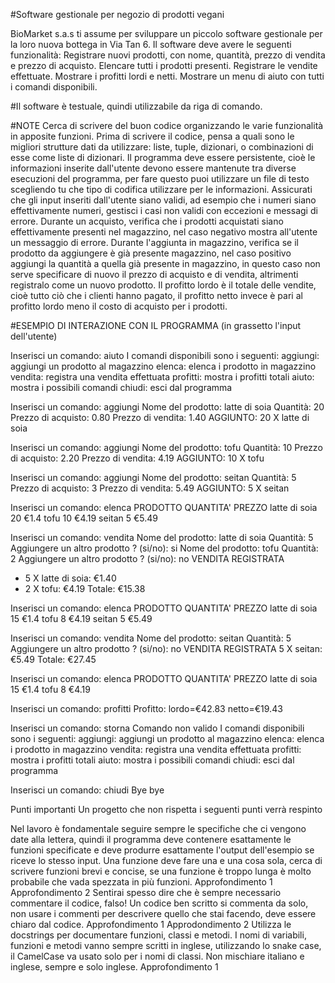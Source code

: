 #Software gestionale per negozio di prodotti vegani


BioMarket s.a.s ti assume per sviluppare un piccolo software gestionale per la loro nuova bottega in Via Tan 6. Il software deve avere le seguenti funzionalità:
Registrare nuovi prodotti, con nome, quantità, prezzo di vendita e prezzo di acquisto.
Elencare tutti i prodotti presenti.
Registrare le vendite effettuate.
Mostrare i profitti lordi e netti.
Mostrare un menu di aiuto con tutti i comandi disponibili.


#Il software è testuale, quindi utilizzabile da riga di comando.


#NOTE
Cerca di scrivere del buon codice organizzando le varie funzionalità in apposite funzioni.
Prima di scrivere il codice, pensa a quali sono le migliori strutture dati da utilizzare: liste, tuple, dizionari, o combinazioni di esse come liste di dizionari.
Il programma deve essere persistente, cioè le informazioni inserite dall'utente devono essere mantenute tra diverse esecuzioni del programma, per fare questo puoi utilizzare un file di testo scegliendo tu che tipo di codifica utilizzare per le informazioni.
Assicurati che gli input inseriti dall'utente siano validi, ad esempio che i numeri siano effettivamente numeri, gestisci i casi non validi con eccezioni e messagi di errore.
Durante un acquisto, verifica che i prodotti acquistati siano effettivamente presenti nel magazzino, nel caso negativo mostra all'utente un messaggio di errore.
Durante l'aggiunta in magazzino, verifica se il prodotto da aggiungere è già presente magazzino, nel caso positivo aggiungi la quantità a quella già presente in magazzino, in questo caso non serve specificare di nuovo il prezzo di acquisto e di vendita, altrimenti registralo come un nuovo prodotto.
Il profitto lordo è il totale delle vendite, cioè tutto ciò che i clienti hanno pagato, il profitto netto invece è pari al profitto lordo meno il costo di acquisto per i prodotti.



#ESEMPIO DI INTERAZIONE CON IL PROGRAMMA (in grassetto l'input dell'utente)


Inserisci un comando: aiuto
I comandi disponibili sono i seguenti:
aggiungi: aggiungi un prodotto al magazzino
elenca: elenca i prodotto in magazzino
vendita: registra una vendita effettuata
profitti: mostra i profitti totali
aiuto: mostra i possibili comandi
chiudi: esci dal programma


Inserisci un comando: aggiungi
Nome del prodotto: latte di soia
Quantità: 20
Prezzo di acquisto: 0.80
Prezzo di vendita: 1.40
AGGIUNTO: 20 X latte di soia


Inserisci un comando: aggiungi
Nome del prodotto: tofu
Quantità: 10
Prezzo di acquisto: 2.20
Prezzo di vendita: 4.19
AGGIUNTO: 10 X tofu


Inserisci un comando: aggiungi
Nome del prodotto: seitan
Quantità: 5
Prezzo di acquisto: 3
Prezzo di vendita: 5.49
AGGIUNTO: 5 X seitan


Inserisci un comando: elenca
PRODOTTO QUANTITA' PREZZO
latte di soia    20                     €1.4
tofu                    10                     €4.19
seitan                5                        €5.49


Inserisci un comando: vendita
Nome del prodotto: latte di soia
Quantità: 5
Aggiungere un altro prodotto ? (si/no): si
Nome del prodotto: tofu
Quantità: 2
Aggiungere un altro prodotto ? (si/no): no
VENDITA REGISTRATA
- 5 X latte di soia: €1.40
- 2 X tofu: €4.19
Totale: €15.38


Inserisci un comando: elenca
PRODOTTO QUANTITA' PREZZO
latte di soia    15                     €1.4
tofu                     8                        €4.19
seitan                 5                        €5.49


Inserisci un comando: vendita
Nome del prodotto: seitan
Quantità: 5
Aggiungere un altro prodotto ? (si/no): no
VENDITA REGISTRATA
5 X seitan: €5.49
Totale: €27.45


Inserisci un comando: elenca
PRODOTTO QUANTITA' PREZZO
latte di soia    15                      €1.4
tofu                     8                        €4.19


Inserisci un comando: profitti
Profitto: lordo=€42.83 netto=€19.43


Inserisci un comando: storna
Comando non valido
I comandi disponibili sono i seguenti:
aggiungi: aggiungi un prodotto al magazzino
elenca: elenca i prodotto in magazzino
vendita: registra una vendita effettuata
profitti: mostra i profitti totali
aiuto: mostra i possibili comandi
chiudi: esci dal programma


Inserisci un comando: chiudi
Bye bye


Punti importanti
Un progetto che non rispetta i seguenti punti verrà respinto


Nel lavoro è fondamentale seguire sempre le specifiche che ci vengono date alla lettera, quindi il programma deve contenere esattamente le funzioni specificate e deve produrre esattamente l'output dell'esempio se riceve lo stesso input.
Una funzione deve fare una e una cosa sola, cerca di scrivere funzioni brevi e concise, se una funzione è troppo lunga è molto probabile che vada spezzata in più funzioni. Approfondimento 1 Approfondimento 2
Sentirai spesso dire che è sempre necessario commentare il codice, falso! Un codice ben scritto si commenta da solo, non usare i commenti per descrivere quello che stai facendo, deve essere chiaro dal codice. Approfondimento 1 Approdondimento 2
Utilizza le docstrings per documentare funzioni, classi e metodi.
I nomi di variabili, funzioni e metodi vanno sempre scritti in inglese, utilizzando lo snake case, il CamelCase va usato solo per i nomi di classi. Non mischiare italiano e inglese, sempre e solo inglese. Approfondimento 1
